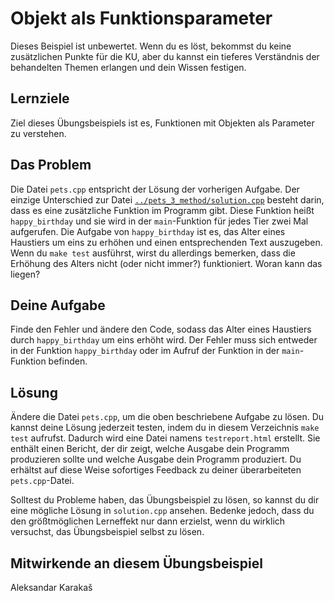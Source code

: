 # Objekt als Funktionsparameter

Dieses Beispiel ist unbewertet. Wenn du es löst, bekommst du keine zusätzlichen Punkte für die KU, aber du kannst ein tieferes Verständnis der behandelten Themen erlangen und dein Wissen festigen.

## Lernziele

Ziel dieses Übungsbeispiels ist es, Funktionen mit Objekten als Parameter zu verstehen.

## Das Problem

Die Datei `pets.cpp` entspricht der Lösung der vorherigen Aufgabe. Der einzige Unterschied zur Datei [`../pets_3_method/solution.cpp`](Semester%2002/OOP1/Projects/OOP-coding-exercises/week_2/pets_3_method/solution.cpp) besteht darin, dass es eine zusätzliche Funktion im Programm gibt. Diese Funktion heißt `happy_birthday` und sie wird in der `main`-Funktion für jedes Tier zwei Mal aufgerufen. Die Aufgabe von `happy_birthday` ist es, das Alter eines Haustiers um eins zu erhöhen und einen entsprechenden Text auszugeben. Wenn du `make test` ausführst, wirst du allerdings bemerken, dass die Erhöhung des Alters nicht (oder nicht immer?) funktioniert. Woran kann das liegen?

## Deine Aufgabe

Finde den Fehler und ändere den Code, sodass das Alter eines Haustiers durch `happy_birthday` um eins erhöht wird. Der Fehler muss sich entweder in der Funktion `happy_birthday` oder im Aufruf der Funktion in der `main`-Funktion befinden.


## Lösung

Ändere die Datei `pets.cpp`, um die oben beschriebene Aufgabe zu lösen. Du kannst deine Lösung jederzeit testen, indem du in diesem Verzeichnis `make test` aufrufst. Dadurch wird eine Datei namens `testreport.html` erstellt. Sie enthält einen Bericht, der dir zeigt, welche Ausgabe dein Programm produzieren sollte und welche Ausgabe dein Programm produziert. Du erhältst auf diese Weise sofortiges Feedback zu deiner überarbeiteten `pets.cpp`-Datei.

Solltest du Probleme haben, das Übungsbeispiel zu lösen, so kannst du dir eine mögliche Lösung in `solution.cpp` ansehen. Bedenke jedoch, dass du den größtmöglichen Lerneffekt nur dann erzielst, wenn du wirklich versuchst, das Übungsbeispiel selbst zu lösen.

## Mitwirkende an diesem Übungsbeispiel
Aleksandar Karakaš

